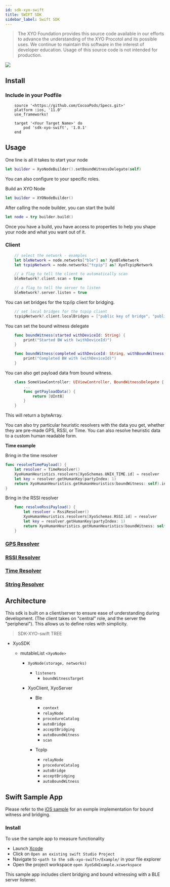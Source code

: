 ```yaml
---
id: sdk-xyo-swift
title: SWIFT SDK
sidebar_label: Swift SDK
---
```


> The XYO Foundation provides this source code available in our efforts to advance the understanding of the XYO Procotol and its possible uses. We continue to maintain this software in the interest of developer education. Usage of this source code is not intended for production. 

[![](https://img.shields.io/cocoapods/v/sdk-xyo-swift.svg?style=flat)](https://cocoapods.org/pods/sdk-xyo-swift)

## Install

### Include in your Podfile

```Podfile
    source '<https://github.com/CocoaPods/Specs.git>'
    platform :ios, '11.0'
    use_frameworks!

    target '<Your Target Name>' do
        pod 'sdk-xyo-swift', '1.0.1'
    end
```

## Usage

One line is all it takes to start your node 

```swift
let builder = XyoNodeBuilder().setBoundWitnessDelegate(self)
```

You can also configure to your specific roles.

Build an XYO Node 

```swift
let builder = XYONodeBuilder()
```

After calling the node builder, you can start the build

```swift
let node = try builder.build()
```

Once you have a build, you have access to properties to help you shape your node and what you want out of it. 

### Client

```swift
    // select the network - examples
    let bleNetwork = node.networks["ble"] as? XyoBleNetwork
    let tcpipNetwork = node.networks["tcpip"] as? XyoTcpipNetwork

    // a flag to tell the client to automatically scan
    bleNetwork?.client.scan = true

    // a flag to tell the server to listen
    bleNetwork?.server.listen = true
```

You can set bridges for the tcp/ip client for bridging. 

```swift
    // set local bridges for the tcpip client
    tcpipNetwork?.client.localBridges = ["public key of bridge", "public key of other bridge"]
```

You can set the bound witness delegate

```swift
    func boundWitness(started withDeviceId: String) {
        print("Started BW with (withDeviceId)")
    }

    func boundWitness(completed withDeviceId: String, withBoundWitness: XyoBoundWitness?) {
        print("Completed BW with (withDeviceId)")
    }
```

You can also get payload data from bound witness. 

```swift
    class SomeViewController: UIViewController, BoundWitnessDelegate {
        ...
        func getPayloadData() {
            return [UInt8]
        }
    }
```

This will return a byteArray.

You can also try particular heuristic resolvers with the data you get, whether they are pre-made GPS, RSSI, or Time. You can also resolve heuristic data to a custom human readable form.

**Time example**

Bring in the time resolver

```swift
func resolveTimePayload() {
    let resolver = TimeResolver()
    XyoHumanHeuristics.resolvers[XyoSchemas.UNIX_TIME.id] = resolver
    let key = resolver.getHumanKey(partyIndex: 1)
    return XyoHumanHeuristics.getHumanHeuristics(boundWitness: self).index(forKey: key).debugDescription
}
```

Bring in the RSSI resolver

```swift
    func resolveRssiPayload() {
        let resolver = RssiResolver()
        XyoHumanHeuristics.resolvers[XyoSchemas.RSSI.id] = resolver
        let key = resolver.getHumanKey(partyIndex: 1)
        return XyoHumanHeuristics.getHumanHeuristics(boundWitness: self).index(forKey: key).debugDescription
    }
```

<h3><a href="https://github.com/XYOracleNetwork/sdk-xyo-swift/blob/master/Source/Heuristics/GpsResolver.swift" rel="noreferrer noopener" target="_blank">GPS Resolver
</a></h3>

<h3><a href="https://github.com/XYOracleNetwork/sdk-xyo-swift/blob/master/Source/Heuristics/RssiResolver.swift" rel="noreferrer noopener" target="_blank">RSSI Resolver</a></h3>

<h3><a href="https://github.com/XYOracleNetwork/sdk-xyo-swift/blob/master/Source/Heuristics/TimeResolver.swift" rel="noreferrer noopener" target="_blank">Time Resolver</a></h3>

<h3><a href="https://github.com/XYOracleNetwork/sdk-xyo-swift/blob/master/Source/Heuristics/StringResolver.swift" rel="noreferrer noopener" target="_blank">String Resolver</a></h3>

## Architecture

This sdk is built on a client/server to ensure ease of understanding during development. (The client takes on "central" role, and the server the "peripheral"). This allows us to define roles with simplicity. 

> SDK-XYO-swift TREE

-   XyoSDK

    -   mutableList `<XyoNode>` 

        -   `XyoNode(storage, networks)`
            -   `listeners`
                -   `boundWitnessTarget`
        -   XyoClient, XyoServer

            -   Ble

                -   `context`
                -   `relayNode`
                -   `procedureCatalog`
                -   `autoBridge`
                -   `acceptBridging`
                -   `autoBoundWitness`
                -   `scan`

            -   TcpIp
                -   `relayNode`
                -   `procedureCatalog`
                -   `autoBridge`
                -   `acceptBridging`
                -   `autoBoundWitness`

## Swift Sample App

Please refer to the [iOS sample](/Example/iOSExample/XyoExampleViewController.swift) for an exmple implementation for bound witness and bridging. 

### Install

To use the sample app to measure functionality

-   Launch [Xcode](https://developer.apple.com/xcode/)
-   Click on `Open an existing swift Studio Project`
-   Navigate to `<path to the sdk-xyo-swift>/Example/` in your file explorer
-   Open the project workspace `open XyoSdkExample.xcworkspace`

This sample app includes client bridging and bound witnessing with a BLE server listener. 
